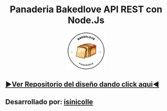 <h1 align="center">Panaderia Bakedlove API REST con Node.Js</h1>

<div align="center"><p><a href="https://isiszapata2001.github.io/"><img src="https://github.com/isinicolle/Panaderia_Bakedlove/blob/main/assets/img/logo_panaderia%20(300%C2%A0%C3%97%C2%A0300%C2%A0px).png" height="120" width="auto" alt="Pagina Panaderia Bakedlove"></a></p></div>

## [▶Ver Repositorio del diseño dando click aqui◀](https://github.com/isinicolle/Panaderia_Bakedlove) 

## <span align="center">Desarrollado por: [isinicolle](https://github.com/isinicolle)</span>





